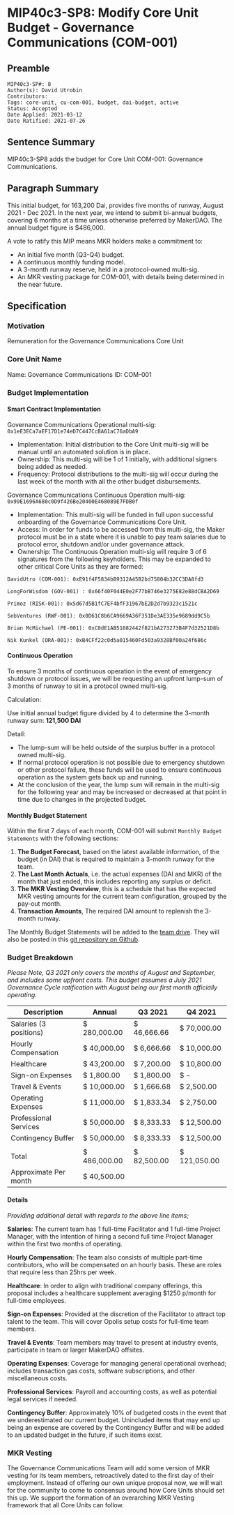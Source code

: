 # MIP40c3-SP8: Modify Core Unit Budget - Governance Communications (COM-001)

## Preamble

```
MIP40c3-SP#: 8
Author(s): David Utrobin
Contributors:
Tags: core-unit, cu-com-001, budget, dai-budget, active
Status: Accepted
Date Applied: 2021-03-12
Date Ratified: 2021-07-26
```

## Sentence Summary

MIP40c3-SP8 adds the budget for Core Unit COM-001: Governance Communications.

## Paragraph Summary

This initial budget, for 163,200 Dai, provides five months of runway, August 2021 - Dec 2021. In the next year, we intend to submit bi-annual budgets, covering 6 months at a time unless otherwise preferred by MakerDAO. The annual budget figure is $486,000.

A vote to ratify this MIP means MKR holders make a commitment to:

- An initial five month (Q3-Q4) budget.
- A continuous monthly funding model.
- A 3-month runway reserve, held in a protocol-owned multi-sig.
- An MKR vesting package for COM-001, with details being determined in the near future.

## Specification

### Motivation

Remuneration for the Governance Communications Core Unit

### Core Unit Name

Name: Governance Communications
ID: COM-001

### Budget Implementation

#### Smart Contract Implementation

Governance Communications Operational multi-sig:
`0x1eE3ECa7aEF17D1e74eD7C447CcBA61aC76aDbA9`

- Implementation: Initial distribution to the Core Unit multi-sig will be manual until an automated solution is in place.
- Ownership: This multi-sig will be 1 of 1 initially, with additional signers being added as needed.
- Frequency: Protocol distributions to the multi-sig will occur during the last week of the month with all the other budget disbursements.

Governance Communications Continuous Operation multi-sig: `0x99E1696A680c0D9f426Be20400E468089E7FDB0f`

- Implementation: This multi-sig will be funded in full upon successful onboarding of the Governance Communications Core Unit.
- Access: In order for funds to be accessed from this multi-sig, the Maker protocol must be in a state where it is unable to pay team salaries due to protocol error, shutdown and/or under governance attack.
- Ownership: The Continuous Operation multi-sig will require 3 of 6 signatures from the following keyholders. This may be expanded to other critical Core Units as they are formed:

`DavidUtro (COM-001): 0xE91f4F5834bB9312A45B2bd75804b32CC3DA8fd3`

`LongForWisdom (GOV-001) : 0x66f40F044E0e2F77bB746e3275E82e88dCBA2D69`

`Primoz (RISK-001): 0x5d67d5B1fC7EF4bfF31967bE2D2d7b9323c1521c`

`SebVentures (RWF-001): 0x0D61C8b6CA9669A36F351De3AE335e9689dd9C5b`

`Brian McMichael (PE-001): 0xC0dE1AB51082442f821bA273273B4F7d32521D8b`

`Nik Kunkel (ORA-001): 0xB4CFf22c0d5a015460Fd503a9328Bf00a24f686c`

#### Continuous Operation

To ensure 3 months of continuous operation in the event of emergency shutdown or protocol issues, we will be requesting an upfront lump-sum of 3 months of runway to sit in a protocol owned multi-sig.

Calculation:

Use initial annual budget figure divided by 4 to determine the 3-month runway sum: **121,500 DAI**

Detail:

- The lump-sum will be held outside of the surplus buffer in a protocol owned multi-sig.
- If normal protocol operation is not possible due to emergency shutdown or other protocol failure, these funds will be used to ensure continuous operation as the system gets back up and running.
- At the conclusion of the year, the lump sum will remain in the multi-sig for the following year and may be increased or decreased at that point in time due to changes in the projected budget.

#### Monthly Budget Statement

Within the first 7 days of each month, COM-001 will submit `Monthly Budget Statements` with the following sections:

1. **The Budget Forecast**, based on the latest available information, of the budget (in DAI) that is required to maintain a 3-month runway for the team.
2. **The Last Month Actuals**, i.e. the actual expenses (DAI and MKR) of the month that just ended, this includes reporting any surplus or deficit.
3. **The MKR Vesting Overview**, this is a schedule that has the expected MKR vesting amounts for the current team configuration, grouped by the pay-out month.
4. **Transaction Amounts**, The required DAI amount to replenish the 3-month runway.

The Monthly Budget Statements will be added to the [team drive](https://drive.google.com/drive/u/0/folders/1GBAeTx4jmob7wRs7_LK32Bh_Y-pHzPvV). They will also be posted in this [git repository on Github](https://github.com/MakerDAO-Governance-Communications-CU/transparency-reporting).

### Budget Breakdown

_Please Note, Q3 2021 only covers the months of August and September, and includes some upfront costs. This budget assumes a July 2021 Governance Cycle ratification with August being our first month officially operating._

|  Description  |  Annual  |  Q3 2021  |  Q4 2021  |
|-|-|-|-|
|  Salaries (3 positions)  |  $ 280,000.00  |   $ 46,666.66  |  $ 70,000.00  |
|  Hourly Compensation  |  $ 40,000.00  |  $ 6,666.66  |  $ 10,000.00  |
|  Healthcare  |  $ 43,200.00  |  $ 7,200.00  |  $ 10,800.00  |
|  Sign-on Expenses  |  $ 1,800.00  |  $ 1,800.00  |  $ -    |
|  Travel & Events  |  $ 10,000.00  |  $ 1,666.68  |  $ 2,500.00  |
|  Operating Expenses  |  $ 11,000.00  |  $ 1,833.34  |  $ 2,750.00  |
|  Professional Services  |  $ 50,000.00  |  $ 8,333.33  |  $ 12,500.00  |
|  Contingency Buffer  |  $ 50,000.00  |  $ 8,333.33  |  $ 12,500.00  |
|  |  |  |  |
|  Total  |  $ 486,000.00  |  $ 82,500.00  |  $ 121,050.00  |
|  Approximate Per month  |  $ 40,500.00  |  |  |

#### Details

_Providing additional detail with regards to the above line items;_

**Salaries**: The current team has 1 full-time Facilitator and 1 full-time Project Manager, with the intention of hiring a second full time Project Manager within the first two months of operating.

**Hourly Compensation**: The team also consists of multiple part-time contributors, who will be compensated on an hourly basis. These are roles that require less than 25hrs per week.

**Healthcare**: In order to align with traditional company offerings, this proposal includes a healthcare supplement averaging $1250 p/month for full-time employees.

**Sign-on Expenses**: Provided at the discretion of the Facilitator to attract top talent to the team. This will cover Opolis setup costs for full-time team members.

**Travel & Events**: Team members may travel to present at industry events, participate in team or larger MakerDAO offsites.

**Operating Expenses**: Coverage for managing general operational overhead; includes transaction gas costs, software subscriptions, and other miscellaneous costs.

**Professional Services**: Payroll and accounting costs, as well as potential legal services if needed.

**Contingency Buffer**: Approximately 10% of budgeted costs in the event that we underestimated our current budget. Unincluded items that may end up being an expense are covered by the Contingency Buffer and will be added to an updated budget in the future, if such items exist.

### MKR Vesting

The Governance Communications Team will add some version of MKR vesting for its team members, retroactively dated to the first day of their employment. Instead of offering our own unique proposal now, we will wait for the community to come to consensus around how Core Units should set this up. We support the formation of an overarching MKR Vesting framework that all Core Units can follow.
